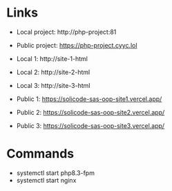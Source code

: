 # Links
- Local project: http://php-project:81
- Public project: https://php-project.cyyc.lol

- Local 1: http://site-1-html
- Local 2: http://site-2-html
- Local 3: http://site-3-html

- Public 1: https://solicode-sas-oop-site1.vercel.app/
- Public 2: https://solicode-sas-oop-site2.vercel.app/
- Public 3: https://solicode-sas-oop-site3.vercel.app/

# Commands
- systemctl start php8.3-fpm
- systemctl start nginx